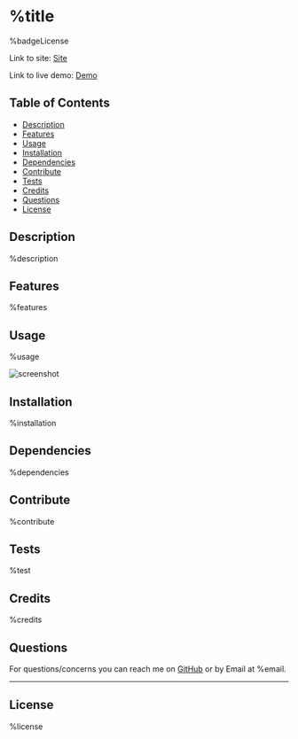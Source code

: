 # %title

%badgeLicense

Link to site: [Site](%siteLink)

Link to live demo: [Demo](%demoLink)

## Table of Contents

- [Description](#description)
- [Features](#features)
- [Usage](#usage)
- [Installation](#installation)
- [Dependencies](#dependencies)
- [Contribute](#contribute)
- [Tests](#tests)
- [Credits](#credits)
- [Questions](#questions)
- [License](#license)

## Description

%description

## Features

%features

## Usage

%usage

![screenshot](%screenshot)

## Installation

%installation

## Dependencies

%dependencies

## Contribute

%contribute

## Tests

%test

## Credits

%credits

## Questions

For questions/concerns you can reach me on [GitHub](%github) or by Email at %email.

---

## License

%license
